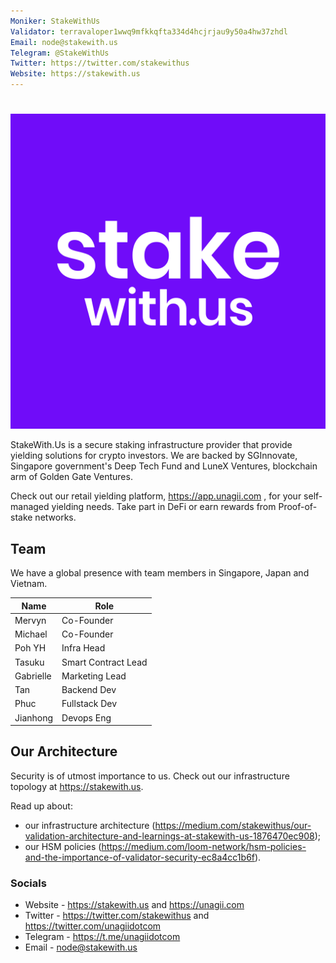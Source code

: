 ```yaml
---
Moniker: StakeWithUs
Validator: terravaloper1wwq9mfkkqfta334d4hcjrjau9y50a4hw37zhdl
Email: node@stakewith.us
Telegram: @StakeWithUs
Twitter: https://twitter.com/stakewithus
Website: https://stakewith.us
---
```


#
![StakeWithUs](StakeWithUs.png)

StakeWith.Us is a secure staking infrastructure provider that provide yielding solutions for crypto investors. We are backed by SGInnovate, Singapore government's Deep Tech Fund and LuneX Ventures, blockchain arm of Golden Gate Ventures.

Check out our retail yielding platform, https://app.unagii.com , for your self-managed yielding needs. Take part in DeFi or earn rewards from Proof-of-stake networks.

## Team

We have a global presence with team members in Singapore, Japan and Vietnam.

| Name      | Role                |
| --------- | ------------------- |
| Mervyn    | Co-Founder          |
| Michael   | Co-Founder          |
| Poh YH    | Infra Head          |
| Tasuku    | Smart Contract Lead |
| Gabrielle | Marketing Lead      |
| Tan       | Backend Dev         |
| Phuc      | Fullstack Dev       |
| Jianhong  | Devops Eng          |

## Our Architecture

Security is of utmost importance to us. Check out our infrastructure topology at https://stakewith.us. 

Read up about:
- our infrastructure architecture (https://medium.com/stakewithus/our-validation-architecture-and-learnings-at-stakewith-us-1876470ec908);
- our HSM policies (https://medium.com/loom-network/hsm-policies-and-the-importance-of-validator-security-ec8a4cc1b6f).

### Socials

- Website - https://stakewith.us and https://unagii.com
- Twitter - https://twitter.com/stakewithus and https://twitter.com/unagiidotcom
- Telegram - https://t.me/unagiidotcom
- Email - node@stakewith.us